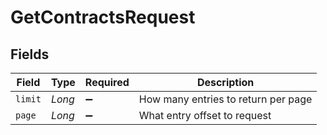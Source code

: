 # GetContractsRequest


## Fields

| Field                               | Type                                | Required                            | Description                         |
| ----------------------------------- | ----------------------------------- | ----------------------------------- | ----------------------------------- |
| `limit`                             | *Long*                              | :heavy_minus_sign:                  | How many entries to return per page |
| `page`                              | *Long*                              | :heavy_minus_sign:                  | What entry offset to request        |